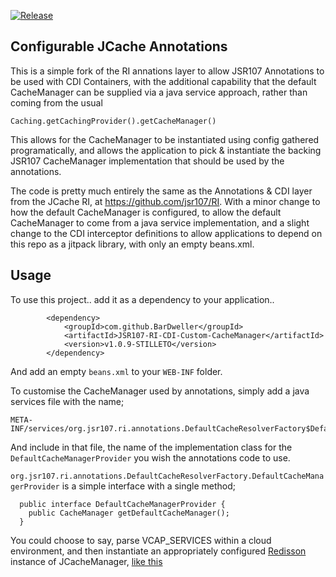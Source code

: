 [![Release](https://jitpack.io/v/BarDweller/JSR107-RI-CDI-Custom-CacheManager.svg)](https://jitpack.io/#BarDweller/JSR107-RI-CDI-Custom-CacheManager)

Configurable JCache Annotations
-------------------------------

This is a simple fork of the RI annations layer to allow JSR107 Annotations to be used with
CDI Containers, with the additional capability that the default CacheManager can be supplied
via a java service approach, rather than coming from the usual 

```
Caching.getCachingProvider().getCacheManager()
```

This allows for the CacheManager to be instantiated using config gathered programatically, 
and allows the application to pick & instantiate the backing JSR107 CacheManager implementation
that should be used by the annotations.

The code is pretty much entirely the same as the Annotations & CDI layer from 
the JCache RI, at https://github.com/jsr107/RI. With a minor change to how the default 
CacheManager is configured, to allow the default CacheManager to come from a java
service implementation, and a slight change to the CDI interceptor definitions to allow
applications to depend on this repo as a jitpack library, with only an empty beans.xml.

Usage
-----

To use this project.. add it as a dependency to your application.. 

```
        <dependency>
            <groupId>com.github.BarDweller</groupId>
            <artifactId>JSR107-RI-CDI-Custom-CacheManager</artifactId>
            <version>v1.0.9-STILLETO</version>
        </dependency>
```

And add an empty `beans.xml` to your `WEB-INF` folder.

To customise the CacheManager used by annotations, simply add a java services file with the name;
```
META-INF/services/org.jsr107.ri.annotations.DefaultCacheResolverFactory$DefaultCacheManagerProvider
```
And include in that file, the name of the implementation class for the `DefaultCacheManagerProvider` you wish the annotations
code to use. 

`org.jsr107.ri.annotations.DefaultCacheResolverFactory.DefaultCacheManagerProvider` is a simple interface 
with a single method;
```
  public interface DefaultCacheManagerProvider {
    public CacheManager getDefaultCacheManager();
  }
```

You could choose to say, parse VCAP_SERVICES within a cloud environment, and then instantiate an appropriately 
configured [Redisson](https://redisson.org/) instance of JCacheManager, [like this](https://github.com/BarDweller/gameon-jsr107-room/blob/master/src/main/java/org/gameontext/sample/jsr107defaultprovider/RedissonCacheManagerProvider.java)







